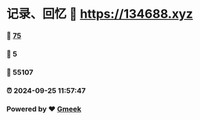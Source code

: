 # 记录、回忆 :link: https://134688.xyz 
### :page_facing_up: [75](https://134688.xyz/tag.html) 
### :speech_balloon: 5 
### :hibiscus: 55107 
### :alarm_clock: 2024-09-25 11:57:47 
### Powered by :heart: [Gmeek](https://github.com/Meekdai/Gmeek)
